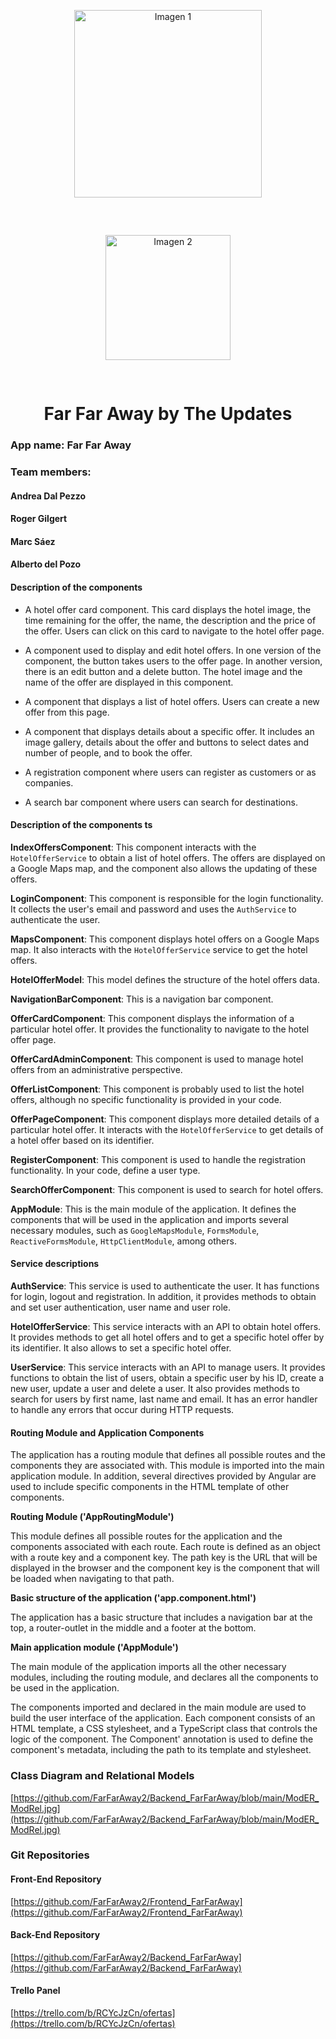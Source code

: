 <div align="center">
  <img src="https://github.com/FarFarAway2/Frontend_FarFarAway/blob/main/Logo_horizontal.png" alt="Imagen 1" style="width:300px; display: inline-block; margin: 30px;"/>
  <img src="https://github.com/FarFarAway2/Frontend_FarFarAway/blob/main/tsystems.png" alt="Imagen 2" style="width:200px; display: inline-block; margin: 30px; margin"/>
</div>
<h1 align="center">Far Far Away by <span>The Updates</span></h1>

<h3>App name:<span> Far Far Away</span></h3>

<h3 >Team members: </h3><h4>Andrea Dal Pezzo</h4><h4>Roger Gilgert</h4><h4>Marc Sáez</h4><h4>Alberto del Pozo</h4>

#### Description of the components

- A hotel offer card component. This card displays the hotel image, the time remaining for the offer, the name, the description and the price of the offer. Users can click on this card to navigate to the hotel offer page.

- A component used to display and edit hotel offers. In one version of the component, the button takes users to the offer page. In another version, there is an edit button and a delete button. The hotel image and the name of the offer are displayed in this component.

- A component that displays a list of hotel offers. Users can create a new offer from this page.

- A component that displays details about a specific offer. It includes an image gallery, details about the offer and buttons to select dates and number of people, and to book the offer.

- A registration component where users can register as customers or as companies.

- A search bar component where users can search for destinations.

#### Description of the components ts

**IndexOffersComponent**: This component interacts with the `HotelOfferService` to obtain a list of hotel offers. The offers are displayed on a Google Maps map, and the component also allows the updating of these offers.

**LoginComponent**: This component is responsible for the login functionality. It collects the user's email and password and uses the `AuthService` to authenticate the user.

**MapsComponent**: This component displays hotel offers on a Google Maps map. It also interacts with the `HotelOfferService` service to get the hotel offers.

**HotelOfferModel**: This model defines the structure of the hotel offers data.

**NavigationBarComponent**: This is a navigation bar component. 

**OfferCardComponent**: This component displays the information of a particular hotel offer. It provides the functionality to navigate to the hotel offer page.

**OfferCardAdminComponent**: This component is used to manage hotel offers from an administrative perspective.

**OfferListComponent**: This component is probably used to list the hotel offers, although no specific functionality is provided in your code.

**OfferPageComponent**: This component displays more detailed details of a particular hotel offer. It interacts with the `HotelOfferService` to get details of a hotel offer based on its identifier.

**RegisterComponent**: This component is used to handle the registration functionality. In your code, define a user type.

**SearchOfferComponent**: This component is used to search for hotel offers.

**AppModule**: This is the main module of the application. It defines the components that will be used in the application and imports several necessary modules, such as `GoogleMapsModule`, `FormsModule`, `ReactiveFormsModule`, `HttpClientModule`, among others. 

#### Service descriptions

**AuthService**: This service is used to authenticate the user. It has functions for login, logout and registration. In addition, it provides methods to obtain and set user authentication, user name and user role.

**HotelOfferService**: This service interacts with an API to obtain hotel offers. It provides methods to get all hotel offers and to get a specific hotel offer by its identifier. It also allows to set a specific hotel offer.

**UserService**: This service interacts with an API to manage users. It provides functions to obtain the list of users, obtain a specific user by his ID, create a new user, update a user and delete a user. It also provides methods to search for users by first name, last name and email. It has an error handler to handle any errors that occur during HTTP requests.

#### Routing Module and Application Components

The application has a routing module that defines all possible routes and the components they are associated with. This module is imported into the main application module. In addition, several directives provided by Angular are used to include specific components in the HTML template of other components.

**Routing Module ('AppRoutingModule')**

This module defines all possible routes for the application and the components associated with each route. Each route is defined as an object with a route key and a component key. The path key is the URL that will be displayed in the browser and the component key is the component that will be loaded when navigating to that path.

**Basic structure of the application ('app.component.html')**

The application has a basic structure that includes a navigation bar at the top, a router-outlet in the middle and a footer at the bottom.

**Main application module ('AppModule')**

The main module of the application imports all the other necessary modules, including the routing module, and declares all the components to be used in the application. 

The components imported and declared in the main module are used to build the user interface of the application. Each component consists of an HTML template, a CSS stylesheet, and a TypeScript class that controls the logic of the component. The Component' annotation is used to define the component's metadata, including the path to its template and stylesheet.

### Class Diagram and Relational Models
[https://github.com/FarFarAway2/Backend_FarFarAway/blob/main/ModER_ModRel.jpg](https://github.com/FarFarAway2/Backend_FarFarAway/blob/main/ModER_ModRel.jpg)
### Git Repositories
#### Front-End Repository
[https://github.com/FarFarAway2/Frontend_FarFarAway](https://github.com/FarFarAway2/Frontend_FarFarAway)
#### Back-End Repository
[https://github.com/FarFarAway2/Backend_FarFarAway](https://github.com/FarFarAway2/Backend_FarFarAway)
#### Trello Panel
[https://trello.com/b/RCYcJzCn/ofertas](https://trello.com/b/RCYcJzCn/ofertas)








